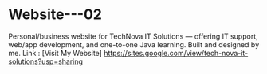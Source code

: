 # Website---02
Personal/business website for TechNova IT Solutions — offering IT support, web/app development, and one-to-one Java learning. Built and designed by me.
 Link : [Visit My Website] https://sites.google.com/view/tech-nova-it-solutions?usp=sharing


